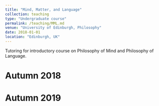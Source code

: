 ```yaml
---
title: "Mind, Matter, and Language"
collection: teaching
type: "Undergraduate course"
permalink: /teaching/MML.md
venue: "University of Edinburgh, Philosophy"
date: 2018-01-01
location: "Edinburgh, UK"
---
```


Tutoring for introductory course on Philosophy of Mind and Philosophy of Language.


Autumn 2018
======

Autumn 2019
======
